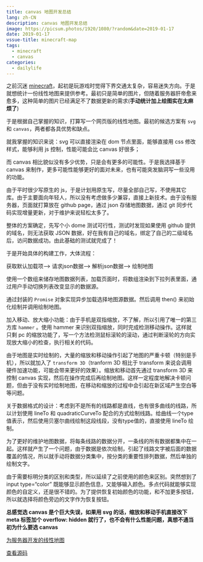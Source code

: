```yaml
---
title: canvas 地图开发总结
lang: zh-CN
description: canvas 地图开发总结
image: https://picsum.photos/1920/1080/?random&date=2019-01-17
date: 2019-01-17
vssue-title: minecraft-map
tags:
  - minecraft
  - canvas
categories:
  - dailylife
--- 
```


之前沉迷 [minecraft](https://www.minecraft.net/)，起初是玩游戏时觉得下界交通太复杂，容易迷失方向。于是就想统计一份线性地图来提供参考。最初只是简单的图片，但随着服务器肝帝愈来愈多，这种简单的图片已经满足不了数据更新的需求(**手动统计加上绘图实在太麻烦了**)

<!-- more -->

于是根据自己掌握的知识，打算写一个网页版的线性地图。最初的候选方案有 `svg` 和 `canvas`，两者都各具优势和缺点。

就我掌握的知识来说：svg 可以直接渲染在 dom 节点里面，能够直接用 css 修改样式，能够利用 js 控制，性能可能会比 canvas 好很多；

而 canvas 相比貌似没有多少优势，只是会有更多的可能性。于是我选择基于 canvas 来制作，更多可能性能够更好的面对未来，也有可能突发脑洞写一些没用的功能。

由于平时很少写原生的 js，于是计划用原生写，尽量全部自己写，不使用其它库。由于主要面向年轻人，所以没有考虑做多少兼容，直接上新技术。由于没有服务器，页面就打算放在 github page，通过 json 存储地图数据，通过 git 同步代码实现增量更新，对于维护来说轻松太多了。

整体的方案确定，先写个小 dome 测试可行性，测试时发现如果使用 github 提供的域名，则无法获取 JSON 数据，好在我有自己的域名，绑定了自己的二级域名后，访问数据成功。由此基础的测试就完成了！

于是开始具体的构建工作，大体流程：

获取默认加载项—> 请求json数据—> 解析json数据—> 绘制地图

使用一个数组来储存地图数据列表，加载页面时，将数组渲染到下拉列表里面，通过用户手动切换列表改变显示的数据源。

通过封装的 `Promise` 对象实现异步加载选择地图源数据。然后调用 then() 来初始化绘制并调用绘制地图。

加入移动、放大缩小功能：由于手机是双指缩放，不了解，所以引用了唯一的第三方库 `hammer` 。使用 hammer 来识别双指缩放，同时完成检测移动操作。这样就只剩 pc 的缩放功能了，写一个方法检测鼠标滚轮的滚动，通过判断滚轮的方向实现放大缩小的检查，执行相关的代码。

由于地图是实时绘制的，大量的缩放和移动操作引起了地图的严重卡顿（特别是手机），所以就加入了 `transform 3D`（tranform 3D 相比于 transform 来说会调用硬件加速功能，可能会带来更好的效果）。缩放和移动首先通过 transform 3D 来控制 canvas 实现，然后在操作完成后再绘制地图。这样一定程度地解决卡顿问题，但由于没有实时绘制地图，在移动和缩放的过程中会引起在新区域产生空白等等问题。

关于数据格式的设计：考虑到不是所有的线路都是直线，也有很多曲线的线路，所以计划使用 lineTo 和 quadraticCurveTo 配合的方式绘制线路。给曲线一个type值表示，然后使用贝塞尔曲线绘制这段线段，没有type值的，直接使用 lineTo 绘制。

为了更好的维护地图数据，将每条线路的数据分开，一条线的所有数据都集中在一起。这样就产生了一个问题，由于数据是依次绘制，引起了线路文字被后面的数据覆盖的情况，所以就手动将数据分类集中，按分类的重要性排列数据，然后单独的绘制文字。

由于需要标明分类的区别和类型，所以延续了之前使用的颜色来区别。突然想到了 input type=“color” 既能够显示颜色信息，又能够输入颜色。多点代码就能够实现颜色的自定义，还是很不错的。为了提供恢复初始颜色的功能，和不加更多按钮，所以就选择将颜色旁边的文字作为恢复按钮。

**总感觉选 canvas 是个巨大失误，如果用 svg 的话，缩放和移动手机直接改下 meta 标签加个 overflow: hidden 就行了，也不会有什么性能问题，真想不通当初为什么要选 canvas**

[​为服务器开发的线性地图](https://map.ououe.com)

[查看源码](https://github.com/tolking/map)